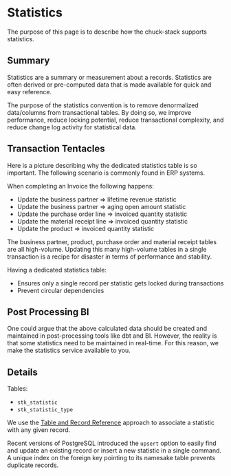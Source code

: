 # Statistics

The purpose of this page is to describe how the chuck-stack supports statistics.

## Summary

Statistics are a summary or measurement about a records. Statistics are often derived or pre-computed data that is made available for quick and easy reference.

The purpose of the statistics convention is to remove denormalized data/columns from transactional tables. By doing so, we improve performance, reduce locking potential, reduce transactional complexity, and reduce change log activity for statistical data.

## Transaction Tentacles

Here is a picture describing why the dedicated statistics table is so important. The following scenario is commonly found in ERP systems.

When completing an Invoice the following happens:

- Update the business partner => lifetime revenue statistic
- Update the business partner => aging open amount statistic
- Update the purchase order line => invoiced quantity statistic
- Update the material receipt line => invoiced quantity statistic
- Update the product => invoiced quantity statistic

The business partner, product, purchase order and material receipt tables are all high-volume. Updating this many high-volume tables in a single transaction is a recipe for disaster in terms of performance and stability.

Having a dedicated statistics table:
- Ensures only a single record per statistic gets locked during transactions
- Prevent circular dependencies

## Post Processing BI

One could argue that the above calculated data should be created and maintained in post-processing tools like dbt and BI. However, the reality is that some statistics need to be maintained in real-time. For this reason, we make the statistics service available to you.

## Details

Tables:

- `stk_statistic`
- `stk_statistic_type`

We use the [Table and Record Reference](./table-record-convention.md) approach to associate a statistic with any given record.

Recent versions of PostgreSQL introduced the `upsert` option to easily find and update an existing record or insert a new statistic in a single command. A unique index on the foreign key pointing to its namesake table prevents duplicate records.
